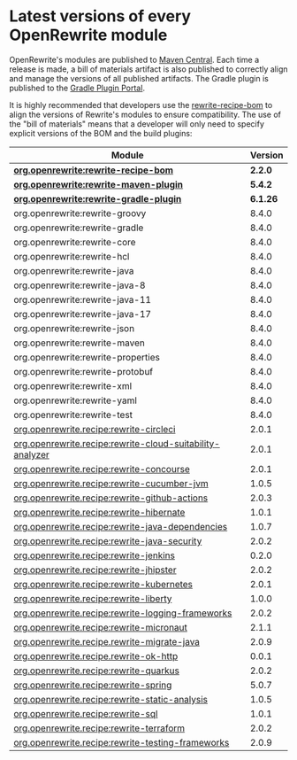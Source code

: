 # Latest versions of every OpenRewrite module

OpenRewrite's modules are published to [Maven Central](https://search.maven.org/search?q=org.openrewrite). Each time a release is made, a bill of materials artifact is also published to correctly align and manage the versions of all published artifacts. The Gradle plugin is published to the [Gradle Plugin Portal](https://plugins.gradle.org/plugin/org.openrewrite.rewrite).

It is highly recommended that developers use the [rewrite-recipe-bom](https://github.com/openrewrite/rewrite-recipe-bom) to align the versions of Rewrite's modules to ensure compatibility. The use of the "bill of materials" means that a developer will only need to specify explicit versions of the BOM and the build plugins:

| Module                                                                                                                          | Version    |
| --------------------------------------------------------------------------------------------------------------------------------| ---------- |
| [**org.openrewrite:rewrite-recipe-bom**](https://github.com/openrewrite/rewrite-recipe-bom)                                     | **2.2.0** |
| [**org.openrewrite:rewrite-maven-plugin**](https://github.com/openrewrite/rewrite-maven-plugin)                                 | **5.4.2** |
| [**org.openrewrite:rewrite-gradle-plugin**](https://github.com/openrewrite/rewrite-gradle-plugin)                               | **6.1.26** |
| org.openrewrite:rewrite-groovy                                                                                                  | 8.4.0     |
| org.openrewrite:rewrite-gradle                                                                                                  | 8.4.0     |
| org.openrewrite:rewrite-core                                                                                                    | 8.4.0     |
| org.openrewrite:rewrite-hcl                                                                                                     | 8.4.0     |
| org.openrewrite:rewrite-java                                                                                                    | 8.4.0     |
| org.openrewrite:rewrite-java-8                                                                                                  | 8.4.0     |
| org.openrewrite:rewrite-java-11                                                                                                 | 8.4.0     |
| org.openrewrite:rewrite-java-17                                                                                                 | 8.4.0     |
| org.openrewrite:rewrite-json                                                                                                    | 8.4.0     |
| org.openrewrite:rewrite-maven                                                                                                   | 8.4.0     |
| org.openrewrite:rewrite-properties                                                                                              | 8.4.0     |
| org.openrewrite:rewrite-protobuf                                                                                                | 8.4.0     |
| org.openrewrite:rewrite-xml                                                                                                     | 8.4.0     |
| org.openrewrite:rewrite-yaml                                                                                                    | 8.4.0     |
| org.openrewrite:rewrite-test                                                                                                    | 8.4.0     |
| [org.openrewrite.recipe:rewrite-circleci](https://github.com/openrewrite/rewrite-circleci)                                      | 2.0.1     |
| [org.openrewrite.recipe:rewrite-cloud-suitability-analyzer](https://github.com/openrewrite/rewrite-cloud-suitability-analyzer)  | 2.0.1     |
| [org.openrewrite.recipe:rewrite-concourse](https://github.com/openrewrite/rewrite-concourse)                                    | 2.0.1     |
| [org.openrewrite.recipe:rewrite-cucumber-jvm](https://github.com/openrewrite/rewrite-cucumber-jvm)                              | 1.0.5     |
| [org.openrewrite.recipe:rewrite-github-actions](https://github.com/openrewrite/rewrite-github-actions)                          | 2.0.3     |
| [org.openrewrite.recipe:rewrite-hibernate](https://github.com/openrewrite/rewrite-hibernate)                                    | 1.0.1     |
| [org.openrewrite.recipe:rewrite-java-dependencies](https://github.com/openrewrite/rewrite-java-dependencies)                    | 1.0.7     |
| [org.openrewrite.recipe:rewrite-java-security](https://github.com/openrewrite/rewrite-java-security)                            | 2.0.2     |
| [org.openrewrite.recipe:rewrite-jenkins](https://github.com/openrewrite/rewrite-jenkins)                                        | 0.2.0     |
| [org.openrewrite.recipe:rewrite-jhipster](https://github.com/openrewrite/rewrite-jhipster)                                      | 2.0.2     |
| [org.openrewrite.recipe:rewrite-kubernetes](https://github.com/openrewrite/rewrite-kubernetes)                                  | 2.0.1     |
| [org.openrewrite.recipe:rewrite-liberty](https://github.com/openrewrite/rewrite-liberty)                                        | 1.0.0     |
| [org.openrewrite.recipe:rewrite-logging-frameworks](https://github.com/openrewrite/rewrite-logging-frameworks)                  | 2.0.2     |
| [org.openrewrite.recipe:rewrite-micronaut](https://github.com/openrewrite/rewrite-micronaut)                                    | 2.1.1     |
| [org.openrewrite.recipe.rewrite-migrate-java](https://github.com/openrewrite/rewrite-migrate-java)                              | 2.0.9     |
| [org.openrewrite.recipe.rewrite-ok-http](https://github.com/openrewrite/rewrite-okhttp)                                         | 0.0.1     |
| [org.openrewrite.recipe:rewrite-quarkus](https://github.com/openrewrite/rewrite-quarkus)                                        | 2.0.2     |
| [org.openrewrite.recipe:rewrite-spring](https://github.com/openrewrite/rewrite-spring)                                          | 5.0.7     |
| [org.openrewrite.recipe:rewrite-static-analysis](https://github.com/openrewrite/rewrite-static-analysis)                        | 1.0.5     |
| [org.openrewrite.recipe:rewrite-sql](https://github.com/openrewrite/rewrite-sql)                                                | 1.0.1     |
| [org.openrewrite.recipe:rewrite-terraform](https://github.com/openrewrite/rewrite-terraform)                                    | 2.0.2     |
| [org.openrewrite.recipe:rewrite-testing-frameworks](https://github.com/openrewrite/rewrite-testing-frameworks)                  | 2.0.9     |
